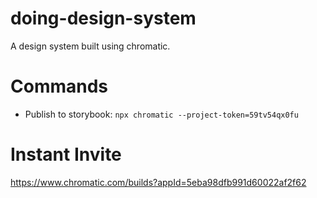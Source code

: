 # doing-design-system

A design system built using chromatic.

# Commands

- Publish to storybook: `npx chromatic --project-token=59tv54qx0fu`

# Instant Invite

https://www.chromatic.com/builds?appId=5eba98dfb991d60022af2f62
